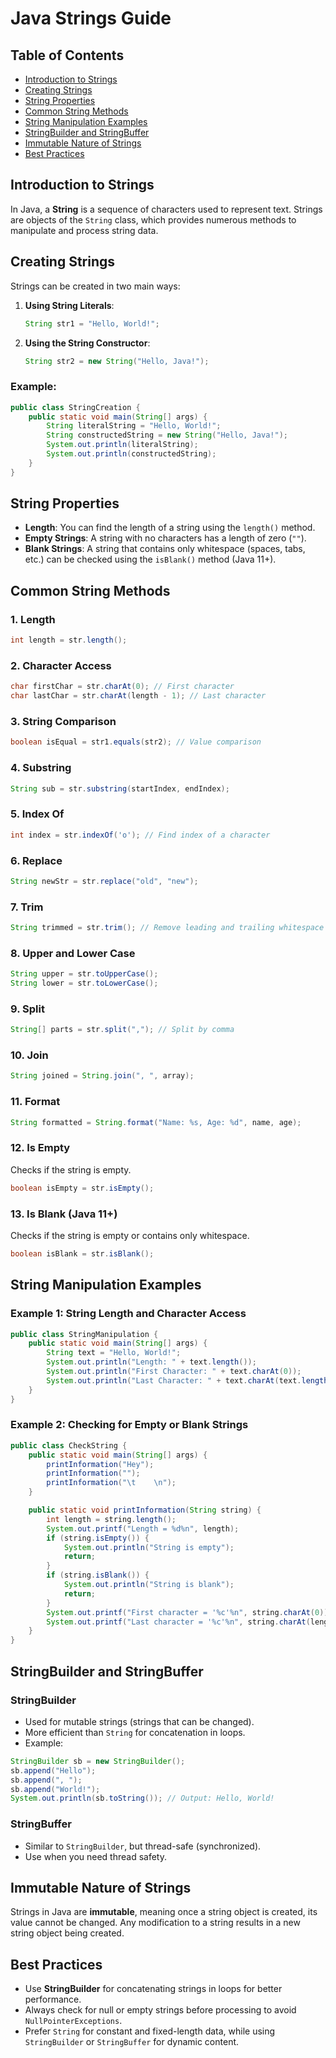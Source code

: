 # Java Strings Guide

## Table of Contents

- [Introduction to Strings](#introduction-to-strings)
- [Creating Strings](#creating-strings)
- [String Properties](#string-properties)
- [Common String Methods](#common-string-methods)
- [String Manipulation Examples](#string-manipulation-examples)
- [StringBuilder and StringBuffer](#stringbuilder-and-stringbuffer)
- [Immutable Nature of Strings](#immutable-nature-of-strings)
- [Best Practices](#best-practices)

## Introduction to Strings

In Java, a **String** is a sequence of characters used to represent text. Strings are objects of the `String` class, which provides numerous methods to manipulate and process string data.

## Creating Strings

Strings can be created in two main ways:

1. **Using String Literals**:

   ```java
   String str1 = "Hello, World!";
   ```

2. **Using the String Constructor**:
   ```java
   String str2 = new String("Hello, Java!");
   ```

### Example:

```java
public class StringCreation {
    public static void main(String[] args) {
        String literalString = "Hello, World!";
        String constructedString = new String("Hello, Java!");
        System.out.println(literalString);
        System.out.println(constructedString);
    }
}
```

## String Properties

- **Length**: You can find the length of a string using the `length()` method.
- **Empty Strings**: A string with no characters has a length of zero (`""`).
- **Blank Strings**: A string that contains only whitespace (spaces, tabs, etc.) can be checked using the `isBlank()` method (Java 11+).

## Common String Methods

### 1. **Length**

```java
int length = str.length();
```

### 2. **Character Access**

```java
char firstChar = str.charAt(0); // First character
char lastChar = str.charAt(length - 1); // Last character
```

### 3. **String Comparison**

```java
boolean isEqual = str1.equals(str2); // Value comparison
```

### 4. **Substring**

```java
String sub = str.substring(startIndex, endIndex);
```

### 5. **Index Of**

```java
int index = str.indexOf('o'); // Find index of a character
```

### 6. **Replace**

```java
String newStr = str.replace("old", "new");
```

### 7. **Trim**

```java
String trimmed = str.trim(); // Remove leading and trailing whitespace
```

### 8. **Upper and Lower Case**

```java
String upper = str.toUpperCase();
String lower = str.toLowerCase();
```

### 9. **Split**

```java
String[] parts = str.split(","); // Split by comma
```

### 10. **Join**

```java
String joined = String.join(", ", array);
```

### 11. **Format**

```java
String formatted = String.format("Name: %s, Age: %d", name, age);
```

### 12. **Is Empty**

Checks if the string is empty.

```java
boolean isEmpty = str.isEmpty();
```

### 13. **Is Blank** (Java 11+)

Checks if the string is empty or contains only whitespace.

```java
boolean isBlank = str.isBlank();
```

## String Manipulation Examples

### Example 1: String Length and Character Access

```java
public class StringManipulation {
    public static void main(String[] args) {
        String text = "Hello, World!";
        System.out.println("Length: " + text.length());
        System.out.println("First Character: " + text.charAt(0));
        System.out.println("Last Character: " + text.charAt(text.length() - 1));
    }
}
```

### Example 2: Checking for Empty or Blank Strings

```java
public class CheckString {
    public static void main(String[] args) {
        printInformation("Hey");
        printInformation("");
        printInformation("\t    \n");
    }

    public static void printInformation(String string) {
        int length = string.length();
        System.out.printf("Length = %d%n", length);
        if (string.isEmpty()) {
            System.out.println("String is empty");
            return;
        }
        if (string.isBlank()) {
            System.out.println("String is blank");
            return;
        }
        System.out.printf("First character = '%c'%n", string.charAt(0));
        System.out.printf("Last character = '%c'%n", string.charAt(length - 1));
    }
}
```

## StringBuilder and StringBuffer

### **StringBuilder**

- Used for mutable strings (strings that can be changed).
- More efficient than `String` for concatenation in loops.
- Example:

```java
StringBuilder sb = new StringBuilder();
sb.append("Hello");
sb.append(", ");
sb.append("World!");
System.out.println(sb.toString()); // Output: Hello, World!
```

### **StringBuffer**

- Similar to `StringBuilder`, but thread-safe (synchronized).
- Use when you need thread safety.

## Immutable Nature of Strings

Strings in Java are **immutable**, meaning once a string object is created, its value cannot be changed. Any modification to a string results in a new string object being created.

## Best Practices

- Use **StringBuilder** for concatenating strings in loops for better performance.
- Always check for null or empty strings before processing to avoid `NullPointerExceptions`.
- Prefer `String` for constant and fixed-length data, while using `StringBuilder` or `StringBuffer` for dynamic content.
